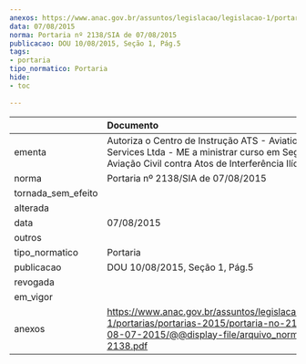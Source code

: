 ```yaml
---
anexos: https://www.anac.gov.br/assuntos/legislacao/legislacao-1/portarias/portarias-2015/portaria-no-2138-sia-de-08-07-2015/@@display-file/arquivo_norma/PA2015-2138.pdf
data: 07/08/2015
norma: Portaria nº 2138/SIA de 07/08/2015
publicacao: DOU 10/08/2015, Seção 1, Pág.5
tags:
- portaria
tipo_normatico: Portaria
hide: 
- toc 
 
---
```


|                    | Documento                                                                                                                                                                 |
|:-------------------|:--------------------------------------------------------------------------------------------------------------------------------------------------------------------------|
| ementa             | Autoriza o Centro de Instrução ATS - Aviation Training & Services Ltda - ME a ministrar curso em Segurança da Aviação Civil contra Atos de Interferência Ilícita - AVSEC. |
| norma              | Portaria nº 2138/SIA de 07/08/2015                                                                                                                                        |
| tornada_sem_efeito |                                                                                                                                                                           |
| alterada           |                                                                                                                                                                           |
| data               | 07/08/2015                                                                                                                                                                |
| outros             |                                                                                                                                                                           |
| tipo_normatico     | Portaria                                                                                                                                                                  |
| publicacao         | DOU 10/08/2015, Seção 1, Pág.5                                                                                                                                            |
| revogada           |                                                                                                                                                                           |
| em_vigor           |                                                                                                                                                                           |
| anexos             | https://www.anac.gov.br/assuntos/legislacao/legislacao-1/portarias/portarias-2015/portaria-no-2138-sia-de-08-07-2015/@@display-file/arquivo_norma/PA2015-2138.pdf         |